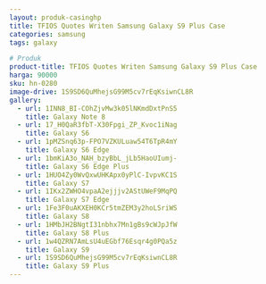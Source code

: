 ```yaml
---
layout: produk-casinghp
title: TFIOS Quotes Writen Samsung Galaxy S9 Plus Case
categories: samsung
tags: galaxy

# Produk
product-title: TFIOS Quotes Writen Samsung Galaxy S9 Plus Case
harga: 90000
sku: hn-0280
image-drive: 1S9SD6QuMhejsG99M5cv7rEqKsiwnCL8R
gallery:
  - url: 1INN8_BI-COhZjvMw3k05lNKmdDxtPnS5
    title: Galaxy Note 8
  - url: 17_H0QaR3fbT-X30Fpgi_ZP_Kvoc1iNag
    title: Galaxy S6
  - url: 1pMZSnq63p-FPO7VZKULuaw54T6TpR4mY
    title: Galaxy S6 Edge
  - url: 1bmKiA3o_NAH_bzyBbL_jLb5HaoUIumj-
    title: Galaxy S6 Edge Plus
  - url: 1HUO4Zy0WvQxwUHKApx0yPlC-IvpvKC1S
    title: Galaxy S7
  - url: 1IKx2ZWHO4vpaA2ejjjv2AStUWeF9MqPQ
    title: Galaxy S7 Edge
  - url: 1Fe3F0uAKXEH0KCr5tmZEM3y2hoLSriWS
    title: Galaxy S8
  - url: 1HMbJH2BNgtI31nbhx7Mn1gBs9cWJpJfW
    title: Galaxy S8 Plus
  - url: 1w4QZRN7AmLsU4uEGbf76Esqr4g0PQa5z
    title: Galaxy S9
  - url: 1S9SD6QuMhejsG99M5cv7rEqKsiwnCL8R
    title: Galaxy S9 Plus
---
```

